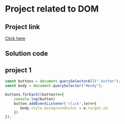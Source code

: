 # Project related to DOM

## Project link
[Click here](https://openai.com)

## Solution code

## project 1

```javascript
const buttons = document.querySelectorAll(".button");
const body = document.querySelector("#body");

buttons.forEach((button)=>{
    console.log(button)
    button.addEventListener('click',(e)=>{
       body.style.backgroundColor = e.target.id
    })
});

```
